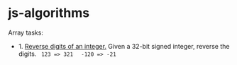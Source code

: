 # js-algorithms

Array tasks:
<ul>
    <li>1. <a href="./numberRevereseInt.js">Reverse digits of an integer.</a> <span>Given a 32-bit signed integer, reverse the digits.</span>
    <code> 123 => 321 </code>
    <code> -120 => -21 </code>
    </li>
</ul>
